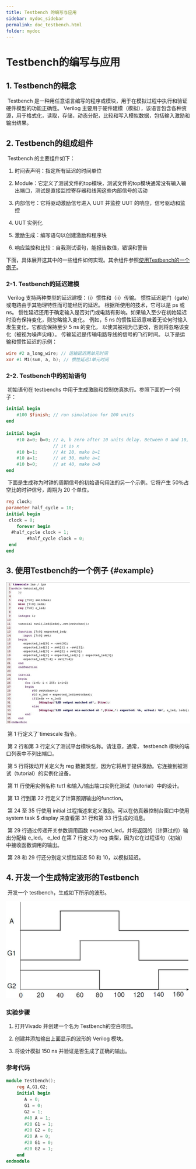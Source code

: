 ```yaml
---
title: Testbench 的编写与应用
sidebar: mydoc_sidebar
permalink: doc_testbench.html
folder: mydoc
---
```


# Testbench的编写与应用

## 1. Testbench的概念

​   Testbench 是一种用任意语言编写的程序或模块，用于在模拟过程中执行和验证硬件模型的功能正确性。 Verilog 主要用于硬件建模（模拟），该语言包含各种资源，用于格式化，读取，存储，动态分配，比较和写入模拟数据，包括输入激励和输出结果。

## 2. Testbench的组成组件

​  Testbench 的主要组件如下：

1. 时间表声明：指定所有延迟的时间单位

2. Module：它定义了测试文件的top模块，测试文件的top模块通常没有输入输出端口，测试是直接监控寄存器和线网这些内部信号的活动

3. 内部信号：它将驱动激励信号进入 UUT 并监控 UUT 的响应，信号驱动和监控

4. UUT 实例化

5. 激励生成：编写语句以创建激励和程序块

6. 响应监控和比较：自我测试语句，能报告数值，错误和警告

下面，具体展开这其中的一些组件如何实现。其余组件参照[使用Testbench的一个例子](#example)。

### 2-1. Testbench的延迟建模

​  Verilog 支持两种类型的延迟建模：（i）惯性和（ii）传输。  惯性延迟是门（gate）或电路由于其物理特性而可能经历的延迟。 根据所使用的技术，它可以是 ps 或 ns。  惯性延迟还用于确定输入是否对门或电路有影响。如果输入至少在初始延迟时没有保持变化，则忽略输入变化。 例如，5 ns 的惯性延迟意味着无论何时输入发生变化，它都应保持至少 5 ns 的变化， 以使其被视为已更改，否则将忽略该变化（被视为噪声尖峰）。
传输延迟是传输电路导线的信号的飞行时间。 以下是运输和惯性延迟的示例：

```verilog
wire #2 a_long_wire; // 运输延迟两单元时间
xor #1 M1(sum, a, b); // 惯性延迟1单元时间
```

### 2-2. Testbench中的初始语句

​  初始语句在 testbenchs 中用于生成激励和控制仿真执行。参照下面的一个例子：

```verilog
initial begin
    #100 $finish; // run simulation for 100 units
end

initial begin
    #10 a=0; b=0; // a, b zero after 10 units delay. Between 0 and 10,
                  // it is x 
    #10 b=1;      // At 20, make b=1
    #10 a=1;      // at 30, make a=1
    #10 b=0;      // at 40, make b=0
end
```

​  下面是生成称为时钟的周期信号的初始语句用法的另一个示例。它将产生 50％占空比的时钟信号，周期为 20 个单位。

```verilog
reg clock;
parameter half_cycle = 10;
initial begin
 clock = 0;
    forever begin
  #half_cycle clock = 1;
        #half_cycle clock = 0;
 end
end
```

## 3. 使用Testbench的一个例子 {#example}

![](images/testbench/1564495138182.png)

​  第 1 行定义了`timescale 指令。

​  第 2 行和第 3 行定义了测试平台模块名称。请注意，通常， testbench 模块的端口列表中不列出端口。

​  第 5 行将拨动开关定义为 reg 数据类型，因为它将用于提供激励。它连接到被测试（tutorial）的实例化设备。

​  第 11 行使用实例名称 tut1 和输入/输出端口实例化测试（tutorial）中的设计。

​  第 13 行到第 22 行定义了计算预期输出的function。

​  第 24 至 35 行使用 initial 过程描述来定义激励。可以在仿真器控制台窗口中使用 system task $ display 来查看第 31 行和第 33 行生成的消息。

​  第 29 行通过传递开关参数调用函数 expected_led，并将返回的（计算过的）输出分配给 e_led。 e_led 在第 7 行定义为 reg 类型，因为它在过程语句（初始）中接收函数调用的输出。

​  第 28 和 29 行还分别定义惯性延迟 50 和 10，以模拟延迟。

## 4. 开发一个生成特定波形的Testbench

​  开发一个 testbench，生成如下所示的波形。

![](images/testbench/1564497081267.png)

### 实验步骤

1. 打开Vivado 并创建一个名为 Testbench的空白项目。

2. 创建并添加输出上面显示的波形的 Verilog 模块。

3. 将设计模拟 150 ns 并验证是否生成了正确的输出。

### 参考代码

```verilog
module Testbench();
    reg A,G1,G2;
    initial begin
       A = 0;
       G1 = 0;
       G2 = 1;
       #40 A = 1;
       #20 G1 = 1;
       #20 G2 = 0;
       #20 A = 0;
       #20 G1 = 0;
       #20 G2 = 1;
    end
endmodule
```
